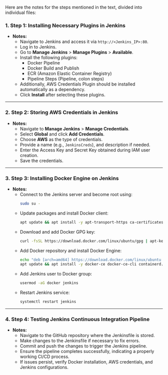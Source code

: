 Here are the notes for the steps mentioned in the text, divided into individual files:

### 1. **Step 1: Installing Necessary Plugins in Jenkins**

- **Notes:**
  - Navigate to Jenkins and access it via `http://<Jenkins_IP>:80`.
  - Log in to Jenkins.
  - Go to **Manage Jenkins** > **Manage Plugins** > **Available**.
  - Install the following plugins:
    - Docker Pipeline
    - Docker Build and Publish
    - ECR (Amazon Elastic Container Registry)
    - Pipeline Steps (Pipeline, colon steps)
  - Additionally, AWS Credentials Plugin should be installed automatically as a dependency.
  - Click **Install** after selecting these plugins.

---

### 2. **Step 2: Storing AWS Credentials in Jenkins**

- **Notes:**
  - Navigate to **Manage Jenkins** > **Manage Credentials**.
  - Select **Global** and click **Add Credentials**.
  - Choose **AWS** as the type of credentials.
  - Provide a name (e.g., `JenkinsCreds`), and description if needed.
  - Enter the Access Key and Secret Key obtained during IAM user creation.
  - Save the credentials.

---

### 3. **Step 3: Installing Docker Engine on Jenkins**

- **Notes:**
  - Connect to the Jenkins server and become root using:
    ```bash
    sudo su -
    ```
  - Update packages and install Docker client:
    ```bash
    apt update && apt install -y apt-transport-https ca-certificates curl gnupg-agent software-properties-common
    ```
  - Download and add Docker GPG key:
    ```bash
    curl -fsSL https://download.docker.com/linux/ubuntu/gpg | apt-key add -
    ```
  - Add Docker repository and install Docker Engine:
    ```bash
    echo "deb [arch=amd64] https://download.docker.com/linux/ubuntu focal stable" | tee /etc/apt/sources.list.d/docker.list
    apt update && apt install -y docker-ce docker-ce-cli containerd.io
    ```
  - Add Jenkins user to Docker group:
    ```bash
    usermod -aG docker jenkins
    ```
  - Restart Jenkins service:
    ```bash
    systemctl restart jenkins
    ```

---

### 4. **Step 4: Testing Jenkins Continuous Integration Pipeline**

- **Notes:**
  - Navigate to the GitHub repository where the Jenkinsfile is stored.
  - Make changes to the Jenkinsfile if necessary to fix errors.
  - Commit and push the changes to trigger the Jenkins pipeline.
  - Ensure the pipeline completes successfully, indicating a properly working CI/CD process.
  - If issues persist, verify Docker installation, AWS credentials, and Jenkins configurations.
